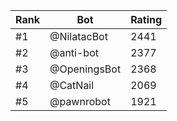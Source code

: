 Rank|Bot|Rating
---|---|---
#1|@NilatacBot|2441
#2|@anti-bot|2377
#3|@OpeningsBot|2368
#4|@CatNail|2069
#5|@pawnrobot|1921
